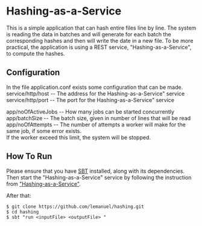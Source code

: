 Hashing-as-a-Service
=====================

This is a simple application that can hash entire files line by line.
The system is reading the data in batches and will generate for each batch the corresponding hashes and then will write the date in a new file.
To be more practical, the application is using a REST service, "Hashing-as-a-Service", to compute the hashes.

Configuration
-------------
In the file application.conf exists some configuration that can be made.  
service/http/host -- The address for the Hashing-as-a-Service" service  
service/http/port -- The port for the Hashing-as-a-Service" service  

app/noOfActiveJobs -- How many jobs can be started concurrently  
app/batchSize      -- The batch size, given in number of lines that will be read  
app/noOfAttempts   -- The number of attempts a worker will make for the same job, if some error exists.  
                      If the worker exceed this limit, the system will be stopped.  


How To Run
----------

Please ensure that you have [SBT](http://www.scala-sbt.org/) installed, along with its dependencies.
Then start the "Hashing-as-a-Service" service by following the instruction from ["Hashing-as-a-Service"](https://github.com/adilakhter/hashing-as-a-service).

After that:

```
$ git clone https://github.com/lemanuel/hashing.git
$ cd hashing
$ sbt "run <inputFile> <outputFile> "

```
